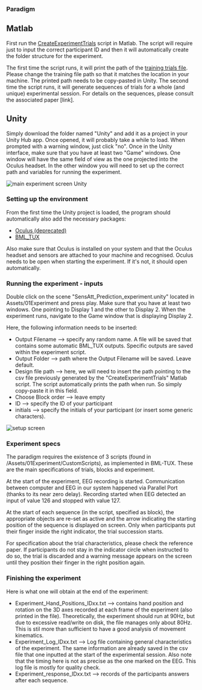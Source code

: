 ### Paradigm
## Matlab
First run the [CreateExperimentTrials](https://github.com/giangiannini/Giannini2024ScientificReports/blob/main/Paradigm/CreateExperimentTrials.m) script in Matlab. The script will require just to input the correct participant ID and then it will automatically create the folder structure for the experiment. 

The first time the script runs, it will print the path of the [training trials file](https://github.com/giangiannini/Giannini2024ScientificReports/blob/main/Paradigm/training_TrialTable.csv). Please change the training file path so that it matches the location in your machine. The printed path needs to be copy-pasted in Unity. 
The second time the script runs, it will generate sequences of trials for a whole (and unique) experimental session. For details on the sequences, please consult the associated paper [link]. 

## Unity
Simply download the folder named "Unity" and add it as a project in your Unity Hub app. Once opened, it will probably take a while to load. When prompted with a warning window, just click "no". 
Once in the Unity interface, make sure that you have at least two "Game" windows. One window will have the same field of view as the one projected into the Oculus headset. In the other window you will need to set up the correct path and variables for running the experiment. 

![main experiment screen Unity](https://github.com/giangiannini/Giannini2024ScientificReports/blob/main/Paradigm/imgs/MainScreen.PNG)

### Setting up the environment
From the first time the Unity project is loaded, the program should automatically also add the necessary packages:
- [Oculus (deprecated)](https://assetstore.unity.com/packages/tools/integration/oculus-integration-deprecated-82022)
- [BML_TUX](https://www.biomotionlab.ca/tux/)

Also make sure that Oculus is installed on your system and that the Oculus headset and sensors are attached to your machine and recognised. Oculus needs to be open when starting the experiment. If it's not, it should open automatically. 

### Running the experiment - inputs
Double click on the scene "SensAtt_Prediction_experiment.unity" located in Assets/01Experiment and press play. Make sure that you have at least two windows. One pointing to Display 1 and the other to Display 2. 
When the experiment runs, navigate to the Game window that is displaying Display 2. 

Here, the following information needs to be inserted: 
- Output Filename --> specify any random name. A file will be saved that contains some automatic BML_TUX outputs. Specific outputs are saved within the experiment script. 
- Output Folder --> path where the Output Filename will be saved. Leave default. 
- Design file path --> here, we will need to insert the path pointing to the csv file previously generated by the "CreateExperimentTrials" Matlab script. The script automatically prints the path when run. So simply copy-paste it in this field. 
- Choose Block order --> leave empty
- ID --> specify the ID of your participant
- initials --> specify the initials of your participant (or insert some generic characters).

![setup screen](https://github.com/giangiannini/Giannini2024ScientificReports/blob/main/Paradigm/imgs/Training_setup_screen.PNG)

### Experiment specs
The paradigm requires the existence of 3 scripts (found in /Assets/01Experiment/CustomScripts), as implemented in BML-TUX. These are the main specifications of trials, blocks and experiment.

At the start of the experiment, EEG recording is started. Communication between computer and EEG in our system happened via Parallel Port (thanks to its near zero delay). Recording started when EEG detected an input of value 126 and stopped with value 127. 

At the start of each sequence (in the script, specified as block), the appropriate objects are re-set as active and the arrow indicating the starting position of the sequence is displayed on screen. Only when participants put their finger inside the right indicator, the trial succession starts. 

For specification about the trial characteristics, please check the reference paper. If participants do not stay in the indicator circle when instructed to do so, the trial is discarded and a warning message appears on the screen until they position their finger in the right position again. 

### Finishing the experiment
Here is what one will obtain at the end of the experiment: 
- Experiment_Hand_Positions_IDxx.txt --> contains hand position and rotation on the 3D axes recorded at each frame of the experiment (also printed in the file). Theoretically, the experiment should run at 90Hz, but due to excessive read/write on disk, the file manages only about 80Hz. This is stil more than sufficient to have a good analysis of movement kinematics.
- Experiment_Log_IDxx.txt --> Log file containing general characteristics of the experiment. The same information are already saved in the csv file that one inputted at the start of the experimental session. Also note that the timing here is not as precise as the one marked on the EEG. This log file is mostly for quality check. 
- Experiment_response_IDxx.txt --> records of the participants answers after each sequence.



